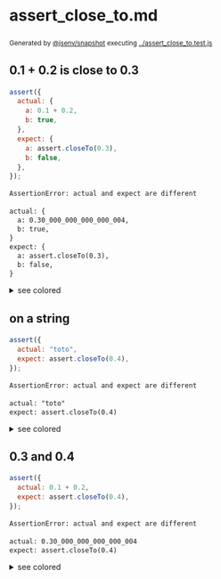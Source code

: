 # assert_close_to.md

<sub>
  Generated by <a href="https://github.com/jsenv/core/tree/main/packages/independent/snapshot">@jsenv/snapshot</a> executing <a href="../assert_close_to.test.js">../assert_close_to.test.js</a>
</sub>

## 0.1 + 0.2 is close to 0.3

```js
assert({
  actual: {
    a: 0.1 + 0.2,
    b: true,
  },
  expect: {
    a: assert.closeTo(0.3),
    b: false,
  },
});
```

```console
AssertionError: actual and expect are different

actual: {
  a: 0.30_000_000_000_000_004,
  b: true,
}
expect: {
  a: assert.closeTo(0.3),
  b: false,
}
```

<details>
  <summary>see colored</summary>

  <img src="assert_close_to/0_1_+_0_2_is_close_to_0_3_throw.svg" alt="img" />

</details>


## on a string

```js
assert({
  actual: "toto",
  expect: assert.closeTo(0.4),
});
```

```console
AssertionError: actual and expect are different

actual: "toto"
expect: assert.closeTo(0.4)
```

<details>
  <summary>see colored</summary>

  <img src="assert_close_to/on_a_string_throw.svg" alt="img" />

</details>


## 0.3 and 0.4

```js
assert({
  actual: 0.1 + 0.2,
  expect: assert.closeTo(0.4),
});
```

```console
AssertionError: actual and expect are different

actual: 0.30_000_000_000_000_004
expect: assert.closeTo(0.4)
```

<details>
  <summary>see colored</summary>

  <img src="assert_close_to/0_3_and_0_4_throw.svg" alt="img" />

</details>
